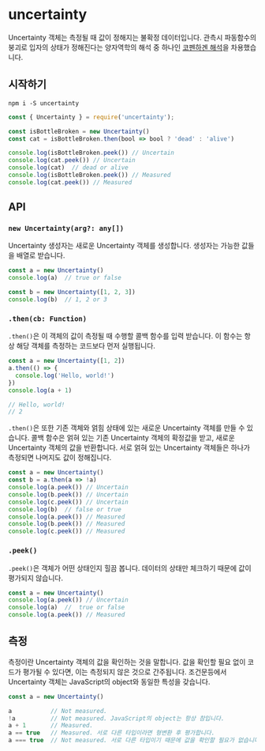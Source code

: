 # uncertainty

Uncertainty 객체는 측정될 때 값이 정해지는 불확정 데이터입니다. 관측시 파동함수의 붕괴로 입자의 상태가 정해진다는 양자역학의 해석 중 하나인 [코펜하겐 해석](https://ko.wikipedia.org/wiki/%EC%BD%94%ED%8E%9C%ED%95%98%EA%B2%90_%ED%95%B4%EC%84%9D)을 차용했습니다. 

## 시작하기

```
npm i -S uncertainty
```

```js
const { Uncertainty } = require('uncertainty');

const isBottleBroken = new Uncertainty()
const cat = isBottleBroken.then(bool => bool ? 'dead' : 'alive')

console.log(isBottleBroken.peek()) // Uncertain
console.log(cat.peek()) // Uncertain
console.log(cat)  // dead or alive
console.log(isBottleBroken.peek()) // Measured
console.log(cat.peek()) // Measured
```

## API

### `new Uncertainty(arg?: any[])`

Uncertainty 생성자는 새로운 Uncertainty 객체를 생성합니다. 생성자는 가능한 값들을 배열로 받습니다.

```js
const a = new Uncertainty()
console.log(a)  // true or false

const b = new Uncertainty([1, 2, 3])
console.log(b)  // 1, 2 or 3
```

### `.then(cb: Function)`

`.then()`은 이 객체의 값이 측정될 때 수행할 콜백 함수를 입력 받습니다. 이 함수는 항상 해당 객체를 측정하는 코드보다 먼저 실행됩니다.

```js
const a = new Uncertainty([1, 2])
a.then(() => {
  console.log('Hello, world!')
})
console.log(a + 1)

// Hello, world!
// 2
```

`.then()`은 또한 기존 객체와 얽힘 상태에 있는 새로운 Uncertainty 객체를 만들 수 있습니다. 콜백 함수은 얽혀 있는 기존 Uncertainty 객체의 확정값을 받고, 새로운 Uncertainty 객체의 값을 반환합니다. 서로 얽혀 있는 Uncertainty 객체들은 하나가 측정되면 나머지도 값이 정해집니다.

```js
const a = new Uncertainty()
const b = a.then(a => !a)
console.log(a.peek()) // Uncertain
console.log(b.peek()) // Uncertain
console.log(c.peek()) // Uncertain
console.log(b)  // false or true
console.log(a.peek()) // Measured
console.log(b.peek()) // Measured
console.log(c.peek()) // Measured
```

### `.peek()`

`.peek()`은 객체가 어떤 상태인지 힐끔 봅니다. 데이터의 상태만 체크하기 때문에 값이 평가되지 않습니다.

```js
const a = new Uncertainty()
console.log(a.peek()) // Uncertain
console.log(a)  //  true or false
console.log(a.peek()) // Measured
```

## 측정

측정이란 Uncertainty 객체의 값을 확인하는 것을 말합니다. 값을 확인할 필요 없이 코드가 평가될 수 있다면, 이는 측정되지 않은 것으로 간주됩니다. 조건문등에서 Uncertainty 객체는 JavaScript의 object와 동일한 특성을 갖습니다.

```js
const a = new Uncertainty()

a           // Not measured.
!a          // Not measured. JavaScript의 object는 항상 참입니다.
a + 1       // Measured.
a == true   // Measured. 서로 다른 타입이라면 형변환 후 평가합니다.
a === true  // Not measured. 서로 다른 타입이기 때문에 값을 확인할 필요가 없습니다.
```
